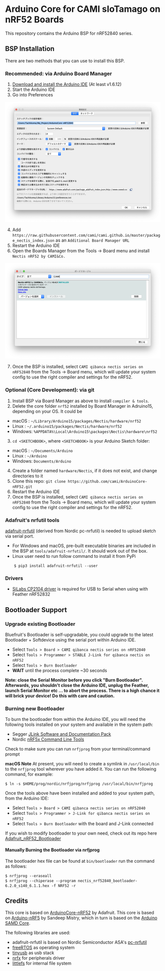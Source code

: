 # Arduino Core for CAMI sIoTamago on nRF52 Boards

This repository contains the Arduino BSP for nRF52840 series.

## BSP Installation

There are two methods that you can use to install this BSP.

### Recommended: via Arduino Board Manager

 1. [Download and install the Arduino IDE](https://www.arduino.cc/en/Main/Software) (At least v1.6.12)
 2. Start the Arduino IDE
 3. Go into Preferences
 
 <img src="./docs/preferences.png" alt="preferences" title="preferences">
 
 4. Add `https://raw.githubusercontent.com/cami/cami.github.io/master/package_nectis_index.json` as an `Additional Board Manager URL`
 5. Restart the Arduino IDE
 6. Open the Boards Manager from the Tools -> Board menu and install `Nectis nRF52 by CAMI&Co.`

 <img src="./docs/additional_board_manager.png" alt="additional_board_manager" title="additional_board_manager">
 
 7. Once the BSP is installed, select `CAMI qibanca nectis series on nRF52840` from the Tools -> Board menu, which will update your system config to use the right compiler and settings for the nRF52.

### Optional (Core Development): via git

 1. Install BSP via Board Manager as above to install `compiler & tools`.
 2. Delete the core folder `nrf52` installed by Board Manager in Adruino15, depending on your OS. It could be
  * macOS  : `~/Library/Arduino15/packages/Nectis/hardware/nrf52`
  * Linux  : `~/.arduino15/packages/Nectis/hardware/nrf52`
  * Windows: `%APPDATA%\Local\Arduino15\packages\Nectis\hardware\nrf52`
 3. `cd <SKETCHBOOK>`, where `<SKETCHBOOK>` is your Arduino Sketch folder:
  * macOS  : `~/Documents/Arduino`
  * Linux  : `~/Arduino`
  * Windows: `Documents/Arduino`
 4. Create a folder named `hardware/Nectis`, if it does not exist, and change directories to it
 5. Clone this repo: `git clone https://github.com/cami/ArduinoCore-nRF52.git`
 6. Restart the Arduino IDE
 7. Once the BSP is installed, select `CAMI qibanca nectis series on nRF52840` from the Tools -> Board menu, which will update your system config to use the right compiler and settings for the nRF52.

### Adafruit's nrfutil tools

[adafruit-nrfutil](https://github.com/adafruit/Adafruit_nRF52_nrfutil) (derived from Nordic pc-nrfutil) is needed to upload sketch via serial port.

- For Windows and macOS, pre-built executable binaries are included in the BSP at `tools/adafruit-nrfutil/`. It should work out of the box.
- Linux user need to run follow command to install it from PyPi

```
    $ pip3 install adafruit-nrfutil --user
```

### Drivers

- [SiLabs CP2104 driver](http://www.silabs.com/products/mcu/pages/usbtouartbridgevcpdrivers.aspx) is required for USB to Serial when using with Feather nRF52832

## Bootloader Support

### Upgrade existing Bootloader

Bluefruit's Bootloader is self-upgradable, you could upgrade to the latest Bootloader + Softdevice using the serial port within Arduino IDE.

- Select `Tools > Board > CAMI qibanca nectis series on nRF52840`
- Select `Tools > Programmer > STABLE J-Link for qibanca nectis on nRF52`
- Select `Tools > Burn Bootloader`
- **WAIT** until the process complete ~30 seconds

**Note: close the Serial Monitor before you click "Burn Bootloader". Afterwards, you shouldn't close the Arduino IDE, unplug the Feather, launch Serial Monitor etc ... to abort the process. There is a high chance it will brick your device! Do this with care and caution.**

### Burning new Bootloader

To burn the bootloader from within the Arduino IDE, you will need the following tools installed
on your system and available in the system path:

- Segger [JLink Software and Documentation Pack](https://www.segger.com/downloads/jlink)
- Nordic [nRF5x Command Line Tools](http://infocenter.nordicsemi.com/index.jsp?topic=%2Fcom.nordic.infocenter.tools%2Fdita%2Ftools%2Fnrf5x_command_line_tools%2Fnrf5x_installation.html)

Check to make sure you can run `nrfjprog` from your terminal/command prompt

**macOS Note** At present, you will need to create a symlink in `/usr/local/bin` to the
`nrfjprog` tool wherever you have added it. You can run the following command, for example:

```
$ ln -s $HOME/prog/nordic/nrfjprog/nrfjprog /usr/local/bin/nrfjprog
```

Once the tools above have been installed and added to your system path, from the Arduino IDE:

- Select `Tools > Board > CAMI qibanca nectis series on nRF52840`
- Select `Tools > Programmer > J-Link for qibanca nectis series on nRF52`
- Select `Tools > Burn Bootloader` with the board and J-Link connected

If you wish to modify bootloader to your own need, check out its repo here [Adafruit_nRF52_Bootloader](https://github.com/adafruit/Adafruit_nRF52_Bootloader)

#### Manually Burning the Bootloader via nrfjprog

The bootloader hex file can be found at `bin/bootloader` run the command as follows:

```
$ nrfjprog --eraseall
$ nrfjprog --chiperase --program nectis_nrf52840_bootloader-6.2.0_s140_6.1.1.hex -f NRF52 -r
```

## Credits

This core is based on [ArduinoCore-nRF52](https://github.com/cami/ArduinoCore-nRF52/tree/7c9438c3149020b8887848a8d03d551302e86904) by Adafruit.
This core is based on [Arduino-nRF5](https://github.com/sandeepmistry/arduino-nRF5) by Sandeep Mistry,
which in turn is based on the [Arduino SAMD Core](https://github.com/arduino/ArduinoCore-samd).

The following libraries are used:

- adafruit-nrfutil is based on Nordic Semiconductor ASA's [pc-nrfutil](https://github.com/NordicSemiconductor/pc-nrfutil)
- [freeRTOS](https://www.freertos.org/) as operating system
- [tinyusb](https://github.com/hathach/tinyusb) as usb stack
- [nrfx](https://github.com/NordicSemiconductor/nrfx) for peripherals driver
- [littlefs](https://github.com/ARMmbed/littlefs) for internal file system

